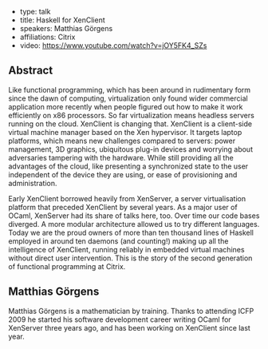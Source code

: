 - type: talk
- title: Haskell for XenClient
- speakers: Matthias Görgens
- affiliations: Citrix
- video: https://www.youtube.com/watch?v=jOY5FK4_SZs

## Abstract
Like functional programming, which has been around in rudimentary form
since the dawn of computing, virtualization only found wider
commercial application more recently when people figured out how to
make it work efficiently on x86 processors.  So far virtualization
means headless servers running on the cloud.  XenClient is changing
that. XenClient is a client-side virtual machine manager based on the
Xen hypervisor. It targets laptop platforms, which means new
challenges compared to servers: power management, 3D graphics,
ubiquitous plug-in devices and worrying about adversaries tampering
with the hardware.  While still providing all the advantages of the
cloud, like presenting a synchronized state to the user independent of
the device they are using, or ease of provisioning and administration.

Early XenClient borrowed heavily from XenServer, a server
virtualisation platform that preceded XenClient by several years.  As
a major user of OCaml, XenServer had its share of talks here, too.
Over time our code bases diverged. A more modular architecture allowed
us to try different languages.  Today we are the proud owners of more
than ten thousand lines of Haskell employed in around ten daemons \(and
counting!\) making up all the intelligence of XenClient, running
reliably in embedded virtual machines without direct user
intervention.  This is the story of the second generation of
functional programming at Citrix.

## Matthias Görgens
Matthias Görgens is a mathematician by
training.  Thanks to attending ICFP 2009 he started his software
development career writing OCaml for XenServer three years ago, and
has been working on XenClient since last year.
